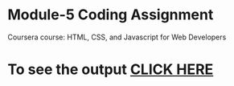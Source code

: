 
# Module-5 Coding Assignment

Coursera course: HTML, CSS, and Javascript for Web Developers

# To see the output [CLICK HERE](https://rushin-makwana.github.io/Coursera-assignments/module5-solution/)
